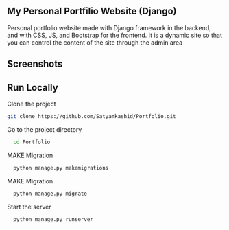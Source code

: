 ## My Personal Portfilio Website (Django)

Personal portfolio website made with Django framework in the backend, and with CSS, JS, and Bootstrap for the frontend. It is a dynamic site so that you can control the content of the site through the admin area

## Screenshots



## Run Locally

Clone the project

```bash
git clone https://github.com/Satyamkashid/Portfolio.git
```

Go to the project directory

```bash
  cd Portfolio
```

MAKE  Migration

```bash
  python manage.py makemigrations
```

MAKE  Migration

```bash
  python manage.py migrate     
```
Start the server

```bash
  python manage.py runserver     
```
